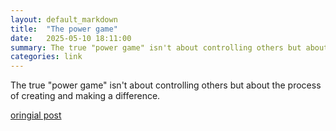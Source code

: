 ```yaml
---
layout: default_markdown
title:  "The power game"
date:   2025-05-10 18:11:00
summary: The true "power game" isn't about controlling others but about the process of creating and making a difference.
categories: link
---
```


The true "power game" isn't about controlling others but about the process of creating and making a difference.

[oringial post](https://medium.com/@linshuy/the-power-game-073afd40c55b)